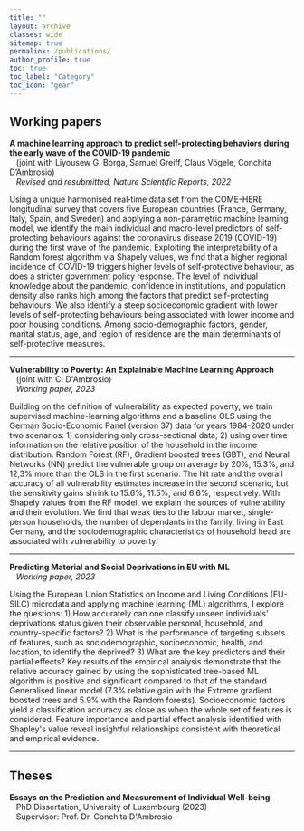```yaml
---
title: ""
layout: archive
classes: wide
sitemap: true
permalink: /publications/
author_profile: true
toc: true
toc_label: "Category"
toc_icon: "gear"
---
```


## Working papers
<!-- 
Additional links to my preprints can be found on [arXiv](https://arxiv.org/a/fritz_m_1.html) and [ResearchGate](https://www.researchgate.net/profile/Marvin-Fritz).
My published work can also be tracked on [Google Scholar](https://scholar.google.com/citations?user=UXscgtgAAAAJ&hl=en).

## Preprints
## Peer-Reviewed Scientific Articles
-->

**A machine learning approach to predict self-protecting behaviors during the early wave of the COVID-19 pandemic**  
&nbsp; &nbsp;(joint with Liyousew G. Borga, Samuel Greiff, Claus Vögele, Conchita D’Ambrosio)<br> 
&nbsp; &nbsp;*Revised and resubmitted, Nature Scientific Reports, 2022*  

Using a unique harmonised real‐time data set from the COME-HERE longitudinal survey that covers five European countries (France, Germany, Italy, Spain, and Sweden) and applying a non-parametric machine learning model, we identify the main individual and macro-level predictors of self-protecting behaviours against the coronavirus disease 2019 (COVID-19) during the first wave of the pandemic. Exploiting the interpretability of a Random forest algorithm via Shapely values, we find that a higher regional incidence of COVID-19 triggers higher levels of self-protective behaviour, as does a stricter government policy response. The level of individual knowledge about the pandemic, confidence in institutions, and population density also ranks high among the factors that predict self-protecting behaviours. We also identify a steep socioeconomic gradient with lower levels of self-protecting behaviours being associated with lower income and poor housing conditions. Among socio-demographic factors, gender, marital status, age, and region of residence are the main determinants of self-protective measures.
  <!--Manuscript: [RefugeesWork.pdf](/home/files/papers/RefugeesWork.pdf)  
  Supplementary appendix: [RefugeesWork_OnlineAppendix.pdf](/home/files/papers/RefugeesWork_onlineAppendix.pdf)  
  Registered pre-analysis plan: [AEA RCT Registry](https://www.socialscienceregistry.org/trials/3870) -->

***
**Vulnerability to Poverty: An Explainable Machine Learning Approach**  
&nbsp; &nbsp;(joint with C. D'Ambrosio)  
&nbsp; &nbsp;*Working paper, 2023*  

Building on the definition of vulnerability as expected poverty, we train supervised machine-learning algorithms and a baseline OLS using the German Socio-Economic Panel (version 37) data for years 1984-2020 under two scenarios: 1) considering only cross-sectional data; 2) using over time information on the relative position of the household in the income distribution. Random Forest (RF), Gradient boosted trees (GBT), and Neural Networks (NN) predict the vulnerable group on average by 20%, 15.3%, and 12,3% more than the OLS in the first scenario. The hit rate and the overall accuracy of all vulnerability estimates increase in the second scenario, but the sensitivity gains shrink to 15.6%, 11.5%, and 6.6%, respectively. With Shapely values from the RF model, we explain the sources of vulnerability and their evolution. We find that weak ties to the labour market, single-person households, the number of dependants in the family, living in East Germany, and the sociodemographic characteristics of household head are associated with vulnerability to poverty.
  <!--Manuscript: [adaptive_social_welfare.pdf](/home/files/papers/adaptive_social_welfare.pdf) -->

***
**Predicting Material and Social Deprivations in EU with ML**  
&nbsp; &nbsp;*Working paper, 2023*  
<!--Manuscript: [handbook_politicalecon_ai.pdf](/home/files/papers/handbook_politicalecon_ai.pdf)-->  

Using the European Union Statistics on Income and Living Conditions (EU-SILC) microdata and applying machine learning (ML) algorithms,  I explore the questions: 1) How accurately can one classify unseen individuals' deprivations status given their observable personal, household, and country-specific factors? 2) What is the performance of targeting subsets of features, such as sociodemographic, socioeconomic, health, and location, to identify the deprived? 3) What are the key predictors and their partial effects? Key results of the empirical analysis demonstrate that the relative accuracy gained by using the sophisticated tree-based ML algorithm is positive and significant compared to that of the standard Generalised linear model (7.3% relative gain with the Extreme gradient boosted trees and 5.9% with the Random forests). Socioeconomic factors yield a classification accuracy as close as when the whole set of features is considered. Feature importance and partial effect analysis identified with Shapley's value reveal insightful relationships consistent with theoretical and empirical evidence.

***
## Theses
**Essays on the Prediction and Measurement of Individual Well-being** <br> 
&nbsp; &nbsp;PhD Dissertation, University of Luxembourg (2023) <br> 
&nbsp; &nbsp;Supervisor: Prof. Dr. Conchita D'Ambrosio 

<!--
<br>
Links: <a href="http://mediatum.ub.tum.de/?id=1633726">MediaTUM</a> 
<br clear="left"/>
<hr />


<img src="/assets/images/navier.png" width="200" height="auto" alt="" align="left" style="padding-right: 30px;" /> 
**The recent existence proofs of the Navier-Stokes equations** <br> 
Master's Thesis, Technical University of Munich (2017)  <br>
Supervisor: Prof. Dr. Hans Wilhelm Alt <br>
<br clear="left"/>
<hr />

<img src="/assets/images/vortex.png" width="200" height="auto" alt="" align="left" style="padding-right: 30px;" /> 
**On the stability of relative equilibria in vortex dynamics** <br> 
Bachelor's Thesis, Technical University of Munich (2015)  <br>
Supervisor: Prof. Dr. Jürgen Scheurle <br>
<br clear="left"/>
-->
<!--| <img src="/assets/images/ResearchLCS.png" width="200" height="220" alt="" align="left" style="display:block;margin-bottom:10px;margin-left:auto;margin-right:auto;padding-left: 0px;padding-right: 10px;" /> **Lagrangian coherent structures in three-dimensional steady flows** <br> Bachelor's Thesis, Technical University of Munich (2014) [[link](https://escholarship.mcgill.ca/concern/theses/xk81jq05j)] |
-->
